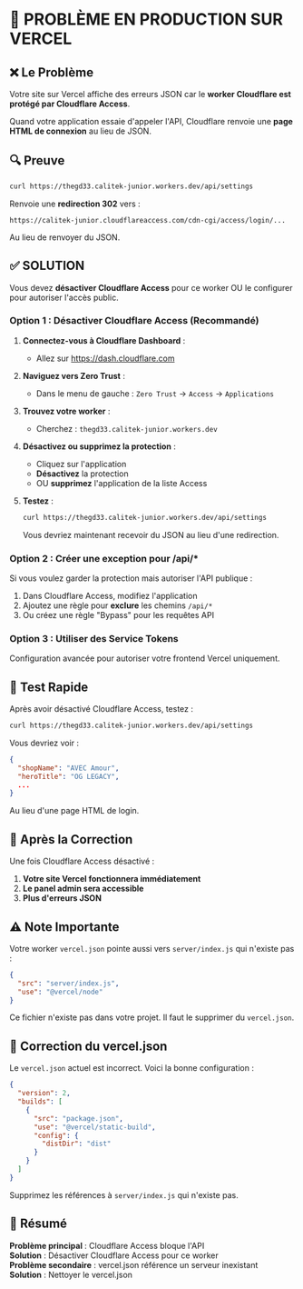 # 🚨 PROBLÈME EN PRODUCTION SUR VERCEL

## ❌ Le Problème

Votre site sur Vercel affiche des erreurs JSON car le **worker Cloudflare est protégé par Cloudflare Access**.

Quand votre application essaie d'appeler l'API, Cloudflare renvoie une **page HTML de connexion** au lieu de JSON.

## 🔍 Preuve

```bash
curl https://thegd33.calitek-junior.workers.dev/api/settings
```

Renvoie une **redirection 302** vers :
```
https://calitek-junior.cloudflareaccess.com/cdn-cgi/access/login/...
```

Au lieu de renvoyer du JSON.

## ✅ SOLUTION

Vous devez **désactiver Cloudflare Access** pour ce worker OU le configurer pour autoriser l'accès public.

### Option 1 : Désactiver Cloudflare Access (Recommandé)

1. **Connectez-vous à Cloudflare Dashboard** :
   - Allez sur https://dash.cloudflare.com

2. **Naviguez vers Zero Trust** :
   - Dans le menu de gauche : `Zero Trust` → `Access` → `Applications`

3. **Trouvez votre worker** :
   - Cherchez : `thegd33.calitek-junior.workers.dev`

4. **Désactivez ou supprimez la protection** :
   - Cliquez sur l'application
   - **Désactivez** la protection
   - OU **supprimez** l'application de la liste Access

5. **Testez** :
   ```bash
   curl https://thegd33.calitek-junior.workers.dev/api/settings
   ```
   Vous devriez maintenant recevoir du JSON au lieu d'une redirection.

### Option 2 : Créer une exception pour /api/*

Si vous voulez garder la protection mais autoriser l'API publique :

1. Dans Cloudflare Access, modifiez l'application
2. Ajoutez une règle pour **exclure** les chemins `/api/*`
3. Ou créez une règle "Bypass" pour les requêtes API

### Option 3 : Utiliser des Service Tokens

Configuration avancée pour autoriser votre frontend Vercel uniquement.

## 🧪 Test Rapide

Après avoir désactivé Cloudflare Access, testez :

```bash
curl https://thegd33.calitek-junior.workers.dev/api/settings
```

Vous devriez voir :
```json
{
  "shopName": "AVEC Amour",
  "heroTitle": "OG LEGACY",
  ...
}
```

Au lieu d'une page HTML de login.

## 🎯 Après la Correction

Une fois Cloudflare Access désactivé :

1. **Votre site Vercel fonctionnera immédiatement**
2. **Le panel admin sera accessible**
3. **Plus d'erreurs JSON**

## ⚠️ Note Importante

Votre worker `vercel.json` pointe aussi vers `server/index.js` qui n'existe pas :

```json
{
  "src": "server/index.js",
  "use": "@vercel/node"
}
```

Ce fichier n'existe pas dans votre projet. Il faut le supprimer du `vercel.json`.

## 🔧 Correction du vercel.json

Le `vercel.json` actuel est incorrect. Voici la bonne configuration :

```json
{
  "version": 2,
  "builds": [
    {
      "src": "package.json",
      "use": "@vercel/static-build",
      "config": {
        "distDir": "dist"
      }
    }
  ]
}
```

Supprimez les références à `server/index.js` qui n'existe pas.

## 📝 Résumé

**Problème principal** : Cloudflare Access bloque l'API  
**Solution** : Désactiver Cloudflare Access pour ce worker  
**Problème secondaire** : vercel.json référence un serveur inexistant  
**Solution** : Nettoyer le vercel.json
